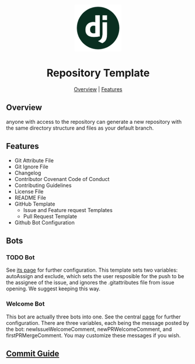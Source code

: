 <p align="center">
  <img alt="Repository Template" title="Repository Template" src="./assets/logo.png" width="128">
</p>

<h1 align="center">Repository Template</h1>

<p align="center">
  <a href="#overview">Overview</a> |
  <a href="#features">Features</a>
</p>

## Overview

anyone with access to the repository can generate a new repository with the same directory structure and files as your default branch.

## Features

- Git Attribute File
- Git Ignore File
- Changelog
- Contributor Covenant Code of Conduct
- Contributing Guidelines
- License File
- README File
- GitHub Template
	- Issue and Feature request Templates
	- Pull Request Template
- Github Bot Configuration

## Bots

### TODO Bot

See [its page](https://probot.github.io/apps/todo/) for further configuration. This template sets two variables: autoAssign and exclude, which sets the user resposible for the push to be the assignee of the issue, and ignores the .gitattributes file from issue opening. We suggest keeping this way.

### Welcome Bot

This bot are actually three bots into one. See the central [page](https://probot.github.io/apps/welcome/) for further configuration. There are three variables, each being the message posted by the bot: newIssueWelcomeComment, newPRWelcomeComment, and firstPRMergeComment. You may customize these messages if you wish.

## [Commit Guide](https://github.com/AsheKR/github-message-template)

